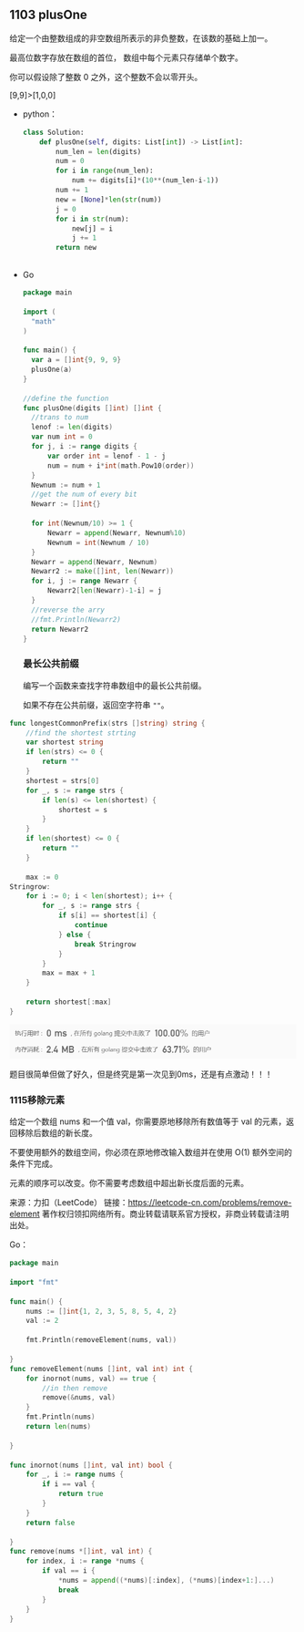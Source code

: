 ## 1103 plusOne



给定一个由整数组成的非空数组所表示的非负整数，在该数的基础上加一。

最高位数字存放在数组的首位， 数组中每个元素只存储单个数字。

你可以假设除了整数 0 之外，这个整数不会以零开头。

[9,9]>[1,0,0]

* python：

  ```python
  class Solution:
      def plusOne(self, digits: List[int]) -> List[int]:
          num_len = len(digits)
          num = 0
          for i in range(num_len):
              num += digits[i]*(10**(num_len-i-1))
          num += 1
          new = [None]*len(str(num))
          j = 0
          for i in str(num):
              new[j] = i
              j += 1
          return new
         
  ```

* Go

  ```go
  package main
  
  import (
  	"math"
  )
  
  func main() {
  	var a = []int{9, 9, 9}
  	plusOne(a)
  }
  
  //define the function
  func plusOne(digits []int) []int {
  	//trans to num
  	lenof := len(digits)
  	var num int = 0
  	for j, i := range digits {
  		var order int = lenof - 1 - j
  		num = num + i*int(math.Pow10(order))
  	}
  	Newnum := num + 1
  	//get the num of every bit
  	Newarr := []int{}
  
  	for int(Newnum/10) >= 1 {
  		Newarr = append(Newarr, Newnum%10)
  		Newnum = int(Newnum / 10)
  	}
  	Newarr = append(Newarr, Newnum)
  	Newarr2 := make([]int, len(Newarr))
  	for i, j := range Newarr {
  		Newarr2[len(Newarr)-1-i] = j
  	}
  	//reverse the arry
  	//fmt.Println(Newarr2)
  	return Newarr2
  }
  
  ```

  ### 最长公共前缀

  编写一个函数来查找字符串数组中的最长公共前缀。

  如果不存在公共前缀，返回空字符串 `""`。

```go
func longestCommonPrefix(strs []string) string {
	//find the shortest strting
	var shortest string
	if len(strs) <= 0 {
		return ""
	}
	shortest = strs[0]
	for _, s := range strs {
		if len(s) <= len(shortest) {
			shortest = s
		}
	}
	if len(shortest) <= 0 {
		return ""
	}

	max := 0
Stringrow:
	for i := 0; i < len(shortest); i++ {
		for _, s := range strs {
			if s[i] == shortest[i] {
				continue
			} else {
				break Stringrow
			}
		}
		max = max + 1
	}

	return shortest[:max]
}

```



![1573704397383](../noteimage/1573704397383-1573789446160.png)

题目很简单但做了好久，但是终究是第一次见到0ms，还是有点激动！！！

### 1115移除元素

给定一个数组 nums 和一个值 val，你需要原地移除所有数值等于 val 的元素，返回移除后数组的新长度。

不要使用额外的数组空间，你必须在原地修改输入数组并在使用 O(1) 额外空间的条件下完成。

元素的顺序可以改变。你不需要考虑数组中超出新长度后面的元素。

来源：力扣（LeetCode）
链接：https://leetcode-cn.com/problems/remove-element
著作权归领扣网络所有。商业转载请联系官方授权，非商业转载请注明出处。

Go：

```go
package main

import "fmt"

func main() {
	nums := []int{1, 2, 3, 5, 8, 5, 4, 2}
	val := 2

	fmt.Println(removeElement(nums, val))

}
func removeElement(nums []int, val int) int {
	for inornot(nums, val) == true {
		//in then remove
		remove(&nums, val)
	}
	fmt.Println(nums)
	return len(nums)

}

func inornot(nums []int, val int) bool {
	for _, i := range nums {
		if i == val {
			return true
		}
	}
	return false

}
func remove(nums *[]int, val int) {
	for index, i := range *nums {
		if val == i {
			*nums = append((*nums)[:index], (*nums)[index+1:]...)
			break
		}
	}
}

```

